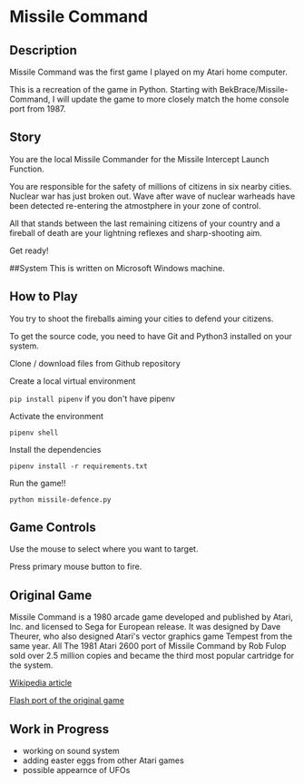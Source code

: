 # Missile Command

## Description

Missile Command was the first game I played on my Atari home computer. 

This is a recreation of the game in Python. Starting with BekBrace/Missile-Command, I will update the game to more closely match the home console port from 1987.

## Story

You are the local Missile Commander for the Missile Intercept Launch Function. 

You are responsible for the safety of millions of citizens in six nearby cities.  Nuclear war has just broken out.  Wave after wave of nuclear warheads have been detected re-entering the atmostphere in your zone of control.

All that stands between the last remaining citizens of your country and a fireball of death are your lightning reflexes and sharp-shooting aim.  

Get ready!


##System
This is written on Microsoft Windows machine.

## How to Play
You try to shoot the fireballs aiming your cities to defend your citizens.

To get the source code, you need to have Git and Python3 installed on your system.

Clone / download files from Github repository

Create a local virtual environment

`pip install pipenv`  if you don't have pipenv

Activate the environment

`pipenv shell`

Install the dependencies

`pipenv install -r requirements.txt`

Run the game!!

`python missile-defence.py`

## Game Controls

Use the mouse to select where you want to target.

Press primary mouse button to fire.

## Original Game
Missile Command is a 1980 arcade game developed and published by Atari, Inc. and licensed to Sega for European release. It was designed by Dave Theurer, who also designed Atari's vector graphics game Tempest from the same year.
All The 1981 Atari 2600 port of Missile Command by Rob Fulop sold over 2.5 million copies and became the third most popular cartridge for the system.

[Wikipedia article](https://en.wikipedia.org/wiki/Missile_Command)

[Flash port of the original game](http://www.arcadedivision.com/classicgame12/shooting/missile-command.html)

## Work in Progress

- working on sound system
- adding easter eggs from other Atari games
- possible appearnce of UFOs
